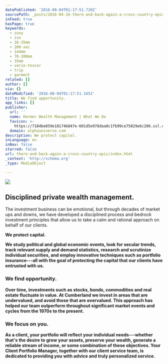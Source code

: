 ```yaml
---
datePublished: '2016-08-04T01:17:51.720Z'
sourcePath: _posts/2016-04-16-there-and-back-again-a-cross-country-epic.md
inFeed: true
hasPage: true
keywords:
  - sony
  - iso
  - 16-35mm
  - 200-sec
  - 144mm
  - 70-200mm
  - 35mm
  - vario-tessar
  - trip
  - garment
related: []
author: []
via: {}
dateModified: '2016-08-04T01:17:51.165Z'
title: We find opportunity.
app_links: []
publisher:
  url: ''
  name: Harmer Wealth Management | What We Do
  favicon: >-
    https://7184be859e18174b847e-601d5e978daa0c1fb99ce75829e6c206.ssl.cf2.rackcdn.com/or-favicon.png
  domain: alphauniverse.com
description: We protect capital.
inLanguage: en
inNav: false
starred: false
url: there-and-back-again-a-cross-country-epic/index.html
_context: 'http://schema.org'
_type: MediaObject

---
```

<article style=""><img src="https://s3-us-west-2.amazonaws.com/the-grid-img/p/a8b9656e1adc0b7119ac419bcd54748f5ecfdf92.jpg" /><h1>Disciplined private wealth management.</h1><p>The investment business can be emotional, but through decades of market ups and downs, we have developed a disciplined process and bedrock investment principles that allow us to take a calm and rational approach on behalf of our clients.</p></article>

**We protect capital.**

**We study political and global economic events, look for secular trends, track relevant supply and demand statistics, research and scrutinize individual securities, and employ innovative techniques such as portfolio insurance---all with the goal of protecting the capital that our clients have entrusted with us.**

### **We find opportunity.**

**Over time, investments such as stocks, bonds, commodities and real estate fluctuate in value. At Cumberland we invest in areas that are undervalued, and avoid those that are overvalued. This approach has helped our team outperform throughout significant market events and cycles from the 1970s to the present.**

### **We focus on you.**

**As a client, your portfolio will reflect your individual needs---whether that's the desire to grow your assets, preserve your wealth, generate a reliable stream of income, or some combination of these objectives. Your Client Portfolio Manager, together with our client service team, is dedicated to providing you with advice and truly personalized service.**